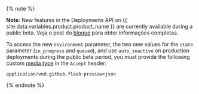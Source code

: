 {% note %}

**Note:** New features in the Deployments API on {{ site.data.variables.product.product_name }} are currently available during a public beta. Veja o post do [blogue](https://developer.github.com/changes/2018-10-16-deployments-environments-states-and-auto-inactive-updates/) para obter informações completas.

To access the new `environment` parameter, the two new values for the `state` parameter (`in_progress` and `queued`), and use `auto_inactive` on production deployments during the public beta period, you must provide the following custom [media type](/v3/media) in the `Accept` header:

```
application/vnd.github.flash-preview+json
```

{% endnote %}
